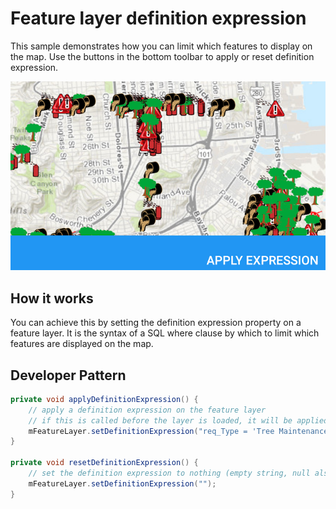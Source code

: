 # Feature layer definition expression
This sample demonstrates how you can limit which features to display on the map. Use the buttons in the bottom toolbar to apply or reset definition expression.

![Feature Layer Definition Expression App](feature-layer-definition-expression.png)

## How it works

You can achieve this by setting the definition expression property on a feature layer. It is the syntax of a SQL where clause by which to limit which features are displayed on the map.

## Developer Pattern
```java
private void applyDefinitionExpression() {
    // apply a definition expression on the feature layer
    // if this is called before the layer is loaded, it will be applied to the loaded layer
    mFeatureLayer.setDefinitionExpression("req_Type = 'Tree Maintenance or Damage'");
}

private void resetDefinitionExpression() {
    // set the definition expression to nothing (empty string, null also works)
    mFeatureLayer.setDefinitionExpression("");
}
```
